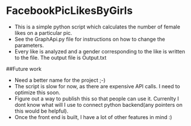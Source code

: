 # FacebookPicLikesByGirls
* This is a simple python script which calculates the number of female likes on a particular pic.
* See the GraphApi.py file for instructions on how to change the parameters.
* Every like is analyzed and a gender corresponding to the like is written to the file. The output file is Output.txt

##Future work
* Need a better name for the project ;-)
* The script is slow for now, as there are expensive API calls. I need to optimize this soon. 
* Figure out a way to publish this so that people can use it. Currenlty I dont know what will I use to connect python  backend(any pointers on this would be helpful).
* Once the front end is built, I have a lot of other features in mind :)
